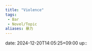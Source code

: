 ```yaml
---
title: "Violence"
tags:
 - Bar
 - Novel/Topic
aliases: 暴力
---
```


date: 2024-12-20T14:05:25+09:00
up::


